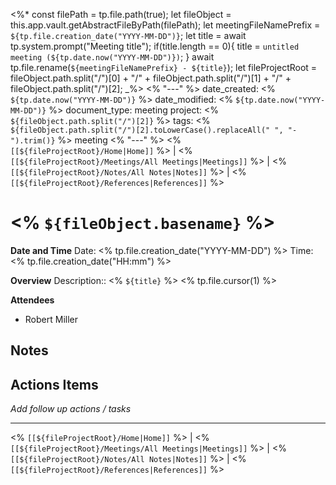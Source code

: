 <%*
	const filePath = tp.file.path(true);
	let fileObject = this.app.vault.getAbstractFileByPath(filePath);
	let meetingFileNamePrefix = `${tp.file.creation_date("YYYY-MM-DD")}`;
	let title = await tp.system.prompt("Meeting title");
	if(title.length == 0){
		title = `untitled meeting (${tp.date.now("YYYY-MM-DD")})`;
	}
	await tp.file.rename(`${meetingFileNamePrefix} - ${title}`);
	let fileProjectRoot = fileObject.path.split("/")[0] + "/" + fileObject.path.split("/")[1] + "/" + fileObject.path.split("/")[2];
_%>
<% "---" %>
date_created: <% `${tp.date.now("YYYY-MM-DD")}` %>
date_modified: <% `${tp.date.now("YYYY-MM-DD")}` %>
document_type: meeting
project: <% `${fileObject.path.split("/")[2]}` %>
tags: <% `${fileObject.path.split("/")[2].toLowerCase().replaceAll(" ", "-").trim()}` %> meeting
<% "---" %>
<% `[[${fileProjectRoot}/Home|Home]]` %> | <% `[[${fileProjectRoot}/Meetings/All Meetings|Meetings]]` %> | <% `[[${fileProjectRoot}/Notes/All Notes|Notes]]` %> | <% `[[${fileProjectRoot}/References|References]]` %>
# <% `${fileObject.basename}` %>
**Date and Time**
Date: <% tp.file.creation_date("YYYY-MM-DD") %>
Time: <% tp.file.creation_date("HH:mm") %>

**Overview**
Description:: <% `${title}` %> <% tp.file.cursor(1) %>

**Attendees**
- Robert Miller

## Notes


## Actions Items
*Add follow up actions / tasks*


---
<% `[[${fileProjectRoot}/Home|Home]]` %> | <% `[[${fileProjectRoot}/Meetings/All Meetings|Meetings]]` %> | <% `[[${fileProjectRoot}/Notes/All Notes|Notes]]` %> | <% `[[${fileProjectRoot}/References|References]]` %>
